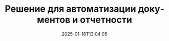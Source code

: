 ---
############################# Static ############################
layout: "family"
date:  2025-01-16T13:04:05
draft: false

product: "Assembly"
product_tag: "assembly"

lang: ru

############################# Head ############################
head_title: "APIs для .NET, Java, Node.js и онлайн-приложения для сборки документов от GroupDocs"
head_description: "Получите универсальное решение для автоматизации документов и отчетности для приложений на .NET, Java и Node.js. Генерируйте все стандартные документы из пользовательских шаблонов и данных."

############################# Header ############################
title: "Решение для автоматизации документов и отчетности"
description:  |
  Создавайте подробные отчеты, используя шаблоны и источники данных с помощью наших кроссплатформенных приложений и API.

  Генерируйте отчеты в форматах, таких как Word, Excel, Презентации и многих других, используя шаблоны с гибкой разметкой.

  Заполняйте диаграммы, штрих-коды, таблицы и другие элементы данными из источников, таких как JSON, XML, CSV и т.д.

############################# Supported Platforms ###############################
supported_platforms:
  enable: true
  head_title: "Выберите вашу платформу"
  title: "Платформенная независимость"
  description: "GroupDocs.Assembly совместим с следующими операционными системами и фреймворками:"
  details_link_title: "Узнать больше"

  items:
    # items loop
    - title: ".NET"
      description: GroupDocs.Assembly .NET 
      color: "blue"
      tag: "net"
      link: "/assembly/net/"
      features_link: "https://docs.groupdocs.com/assembly/net/system-requirements/"
      features:
          # features loop
          - rows: "3"
            content: |
                    .NET Framework 2.0 or higher <br> Mono Framework 1.2 or higher
      
          # features loop
          - rows: "4"
            content: |
                    Windows Desktop <br> Windows Server <br> Microsoft Azure <br> Linux
      
          # features loop
          - rows: "3"
            content: |
                    Microsoft Visual Studio <br> Xamarin.Android <br> MonoDevelop
      
          # features loop
          - rows: "1"
            content: |
                    50+ file formats
      

    # items loop
    - title: "Java"
      description: GroupDocs.Assembly Java
      color: "red"
      tag: "java"
      link: "/assembly/java/"
      features_link: "https://docs.groupdocs.com/assembly/java/system-requirements/"
      features:
          # features loop
          - rows: "3"
            content: |
                    Java 7 (1.7) or higher
      
          # features loop
          - rows: "4"
            content: |
                    Windows Desktop <br> Windows Server <br> Linux <br> Mac OS
      
          # features loop
          - rows: "3"
            content: |
                   NetBeans <br> IntelliJ IDEA <br> Eclipse 
      
          # features loop
          - rows: "1"
            content: |
                    50+ file formats

    # items loop
    - title: "Node.js"
      description: GroupDocs.Assembly "Node.js
      color: "green"
      tag: "nodejs-java"
      link: "/assembly/nodejs-java/"
      features_link: "https://docs.groupdocs.com/assembly/nodejs-java/system-requirements/"
      features:
          # features loop
          - rows: "3"
            content: |
                    Node.js 16+ and J2SE 8.0 (1.8)+
      
          # features loop
          - rows: "4"
            content: |
                    Windows <br> Linux <br> Mac OS
      
          # features loop
          - rows: "3"
            content: |
                    Atom <br> Visual Studio Code <br> Любой другой текстовый редактор
      
          # features loop
          - rows: "1"
            content: |
                    50+ file formats


############################# Features ###############################
features:
  enable: true
  title: "Ключевые функции GroupDocs.Assembly"
  description: "Это решение помогает вам создавать отчеты в популярных форматах документов, автоматически заполняя их вашими бизнес-данными. Автоматизируйте задачи генерации документации."

  items:
    # items loop
    - icon: "additional"
      title: "Заполнение шаблонов данными"
      content: "Заполняйте отчеты, используя данные из поддерживаемых источников."

    # items loop
    - icon: "manipulate"
      title: "Гибкая разметка"
      content: "Добавляйте данные в документы настраиваемым способом."

    # items loop
    - icon: "structure"
      title: "Нативные функции документа"
      content: "Отображайте данные, используя таблицы, диаграммы и штрих-коды."

    # items loop
    - icon: "merge"
      title: "Все популярные форматы"
      content: "Поддерживает все часто используемые форматы документов."

############################# Code samples ############################
code_samples:
  enable: true
  title: "Генерация хорошо настроенных отчетов"
  description: "GroupDocs.Assembly примеры кода"
  items:
    # code sample loop
    - title: "Использование сгенерированных штрих-кодов"
      content: |
       GroupDocs.Assembly позволяет использовать разметку штрих-кодов в шаблонах отчетов. При создании отчета штрих-код генерируется на основе разметки и предоставленных данных. Укажите путь к шаблону, содержащему текст, объекты данных и разметку. Также укажите источник данных для заполнения штрих-кода содержимым.
      samples:
        - language: "C#"
          color: "blue"
          content: |
            ```csharp {style=abap}   
            // Создайте экземпляр класса DocumentAssembler
            DocumentAssembler assembler = new DocumentAssembler();

            //Укажите путь к шаблону
            var tmp_path = "barcode_template.docx";

            //Укажите путь для итогового документа
            var res_path = "result.docx";

            //Создайте экземпляр источника данных
            var data = new DataSourceInfo(DataLayer.GetCustomerData(), "customer");

            //Вызовите AssembleDocument, чтобы сгенерировать отчет
            assembler.AssembleDocument(tmp_path, res_path, data);

            ```
        - language: "Java"
          color: "red"
          content: |
            ```java {style=abap}   
            // Создайте экземпляр класса DocumentAssembler
            DocumentAssembler assembler = new DocumentAssembler();
            
            //Укажите путь к шаблону
            String tmp_path = "barcode_template.docx";

            //Укажите путь для итогового документа
            String res_path = "result.docx";

            //Создайте экземпляр источника данных
            DataSourceInfo data = new DataSourceInfo(new DataStorage(), null);

            // Вызовите AssembleDocument, чтобы сгенерировать отчет
            assembler.assembleDocument(tmp_path, res_path, data);

            ```
        - language: "TypeScript"
          color: "green"
          content: |
            ```javascript {style=abap}   
            const assemblyLib = require('@groupdocs/groupdocs.assembly');

            // Создайте экземпляр класса DocumentAssembler
            const assembler = new assemblyLib.DocumentAssembler();
            
            //Укажите путь к шаблону
            const tmp_path = "barcode_template.docx";

            //Укажите путь для итогового документа
            const res_path = "result.docx";

            //Создайте экземпляр источника данных
            const data = new assemblyLib.DataSourceInfo(new assemblyLib.DataStorage(), null);

            // Вызовите AssembleDocument, чтобы сгенерировать отчет
            assembler.assembleDocument(tmp_path, res_path, data);

            ```


############################# Supported Formats ###############################
formats:
  enable: true
  title: "Поддержка более 50 форматов файлов"
  description: "GroupDocs.Assembly работает практически со всеми популярными форматами файлов"

############################# Metrics ###############################
metrics:
  enable: true
  title: "Статистика нашего продукта"
  description: "Изучите показатели продукта, чтобы получить представление о нашем прогрессе, влиянии и росте."

  items:
    # items loop
    - number: "50+"
      title: "Поддерживаемые форматы"
      content: "Мы поддерживаем более 50 наиболее широко используемых форматов документов."

    # items loop
    - number: "650k"
      title: "Загрузки NuGet"
      content: "GroupDocs.Assembly для .NET является популярной библиотекой с более чем 650 000 загрузок на NuGet."

    # items loop
    - number: "18k"
      title: "Загрузки Maven"
      content: "Разработчики Java загрузили GroupDocs.Assembly на Maven более 18 000 раз."

    # items loop
    - number: "150+"
      title: "Счастливые клиенты"
      content: "Наши продукты пользуются доверием индивидуальных разработчиков и ведущих компаний по всему миру для создания инновационных решений."


############################# Customers ###############################
customers:
  enable: true
  title: "Наши довольные клиенты"
  description: "Библиотеки GroupDocs используются некоторыми из самых известных и уважаемых брендов по всему миру."

  items:
    # items loop
    - title: "BenQ Corporation"
      logo: "benq"
      
    # items loop
    - title: "Nasdaq Stock Market"
      logo: "nasdaq"
      
    # items loop
    - title: "AT&T Inc."
      logo: "att"
      
    # items loop
    - title: "Customer logo AstraZeneca"
      logo: "astrazeneca"
      
    # items loop
    - title: "Central Bank of Argentina"
      logo: "argentinacentralbank"
      
    # items loop
    - title: "Roche Holding AG"
      logo: "roche"
      
    # items loop
    - title: "Capita"
      logo: "capita"
      
    # items loop
    - title: "Axa S.A."
      logo: "axa"
      
    # items loop
    - title: "Instructure Inc."
      logo: "instructure"
      
    # items loop
    - title: "Wipro"
      logo: "wipro"


############################# Actions ###############################
actions:
  enable: true
  title: "Готовы начать?"
  description: "Тестируйте функции GroupDocs.Assembly бесплатно на вашей платформе."

  items:
    # items loop
    - title: ".NET"
      color: "blue"
      link: "/assembly/net/"

    # items loop
    - title: "Java"
      color: "red"
      link: "/assembly/java/"

    # items loop
    - title: "Node.js via Java"
      color: "green"
      link: "/assembly/nodejs-java/"

############################# FAQ ###############################
faq:
  enable: true
  title: "Часто задаваемые вопросы"
  description: "Просмотрите наши часто задаваемые вопросы."

  items:
    # items loop
    - question: "Требует ли GroupDocs.Assembly каких-либо внешних библиотек для составления документов?"
      answer: "Нет, GroupDocs.Assembly работает независимо и не требует сторонних библиотек, таких как Adobe Acrobat или Microsoft Office."

    # items loop
    - question: "Могу ли я протестировать функции GroupDocs.Assembly перед покупкой?"
      answer: "Да, вы можете! GroupDocs.Assembly предлагает бесплатную пробную версию. Установите его и исследуйте его функции. Пробная версия добавляет «значки пробной версии» в ваши документы и обрабатывает только первые 3 страницы. Для полного опыта получите бесплатную 30-дневную временную лицензию, чтобы получить доступ ко всем функциям. Дополнительные детали доступны в разделе [временная лицензия](https://purchase.groupdocs.com/temporary-license/)."

    # items loop
    - question: "Какие типы лицензий доступны?"
      answer: "Ищете лицензию GroupDocs.Assembly? Мы предлагаем различные варианты, чтобы удовлетворить ваши потребности. Выберите в зависимости от размера вашей команды, места развертывания (один офис или удаленный) и необходимости делиться SDK/API с клиентами для распространения. В качестве альтернативы выберите лицензию на использование на месяц с метered планами — платите только за то, что используете. Найдите лучший вариант для вас в разделе [цены](https://purchase.groupdocs.com/pricing/assembly/net/)."

############################# Cloud Links ###############################
cloud_links:
  enable: true
  title: "GroupDocs.Assembly API с низким уровнем кода"
  description: "Генерируйте документы с помощью вашего приложения через наш облачный REST API."
  
  items:
    # items loop
    - title: "GroupDocs.Assembly Cloud for cURL"
      content: "Используйте cURL RESTful API, чтобы добавить данные в Word, Excel, PowerPoint и многие другие шаблоны."
      icon: "groupdocs_assembly-for-curl"
      link: "https://products.groupdocs.cloud/assembly/curl"

    # items loop
    - title: "GroupDocs.Assembly Cloud for .NET"
      content: "Улучшите свои .NET приложения, создавая отчеты с помощью Cloud SDK. Отображайте бизнес-данные в вашем пользовательском формате."
      icon: "groupdocs_assembly-for-net"
      link: "https://products.groupdocs.cloud/assembly/net"

    # items loop
    - title: "GroupDocs.Assembly Cloud for Java"
      content: "GroupDocs.Assembly SDK предлагает различные возможности для Java-приложений для генерации различных типов документов."
      icon: "groupdocs_assembly-for-java"
      link: "https://products.groupdocs.cloud/assembly/java"

############################# App links ###############################
app_links:
  enable: true
  title: "GroupDocs.Assembly Веб-приложения"
  description: "GroupDocs.Assembly предлагает бесплатное веб-приложение для генерации документов. Вы можете обрабатывать более 50 популярных форматов файлов прямо в своем браузере, БЕСПЛАТНО."

  items:
    # items loop
    - title: "GroupDocs.Assembly Total"
      content: "Генерируйте отчеты в Excel, Word, PowerPoint и многих других форматах файла напрямую из вашего веб-браузера."
      icon: "groupdocs_watermark-app"
      link: "https://products.groupdocs.app/assembly/total"

    # items loop
    - title: "GroupDocs.Assembly Word"
      content: "Создавайте документы Microsoft Word из шаблонов и источников данных."
      icon: "groupdocs_words-app"
      link: "https://products.groupdocs.app/assembly/docx"

    # items loop
    - title: "GroupDocs.Assembly Excel"
      content: "Загрузите шаблон и источник данных, чтобы бесплатно создать отчеты Excel."
      icon: "groupdocs_pdf-app"
      link: "https://products.groupdocs.app/assembly/xlsx"


      


---